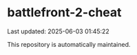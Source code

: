 # battlefront-2-cheat

Last updated: 2025-06-03 01:45:22

This repository is automatically maintained.
